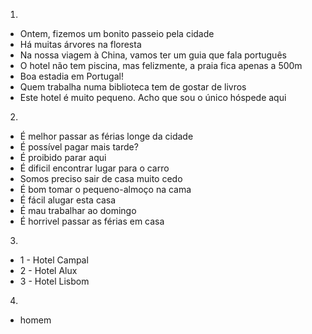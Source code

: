1.
- Ontem, fizemos um bonito passeio pela cidade
- Há muitas árvores na floresta
- Na nossa viagem à China, vamos ter um guia que fala português
- O hotel não tem piscina, mas felizmente, a praia fica apenas a 500m
- Boa estadia em Portugal!
- Quem trabalha numa biblioteca tem de gostar de livros
- Este hotel é muito pequeno. Acho que sou o único hóspede aqui

2.
- É melhor passar as férias longe da cidade
- É possível pagar mais tarde?
- É proibido parar aqui
- É dificil encontrar lugar para o carro
- Somos preciso sair de casa muito cedo
- É bom tomar o pequeno-almoço na cama
- É fácil alugar esta casa
- É mau trabalhar ao domingo
- É horrivel passar as férias em casa

3.
- 1 - Hotel Campal
- 2 - Hotel Alux
- 3 - Hotel Lisbom

4.
- homem